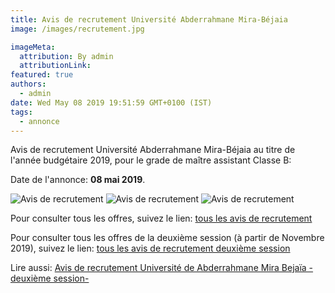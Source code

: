 ```yaml
---
title: Avis de recrutement Université Abderrahmane Mira-Béjaia
image: /images/recrutement.jpg

imageMeta:
  attribution: By admin
  attributionLink:
featured: true
authors:
  - admin
date: Wed May 08 2019 19:51:59 GMT+0100 (IST)
tags:
  - annonce
---
```


Avis de recrutement Université Abderrahmane Mira-Béjaia au titre de l'année budgétaire 2019, pour le grade de maître assistant Classe B:

Date de l'annonce: **08 mai 2019**.

![Avis de recrutement](/images/avis_de_recrutement_universite_de_bejaia_1.jpeg)
![Avis de recrutement](/images/avis_de_recrutement_universite_de_bejaia_2.jpeg)
![Avis de recrutement](/images/avis_de_recrutement_universite_de_bejaia_3.jpeg)

Pour consulter tous les offres, suivez le lien: [tous les avis de recrutement](/tous_les_avis_de_recrutement_annee_budgetaire_2019/)

Pour consulter tous les offres de la deuxième session (à partir de Novembre 2019), suivez le lien: [tous les avis de recrutement deuxième session](/tous-les-avis-de-recrutement-mitre-assistant-classe-b-au-titre-de-l-annee-2019-deuxieme-session/)

Lire aussi: [Avis de recrutement Université de Abderrahmane Mira Bejaïa -deuxième session-](/avis-de-recrutement-universite-Abderrahmane-mira-bejaia-deuxieme-session/)
